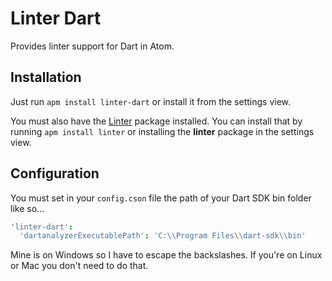 # Linter Dart

Provides linter support for Dart in Atom.

## Installation
Just run `apm install linter-dart` or install it from the settings view.

You must also have the [Linter](https://github.com/AtomLinter/Linter) package installed.
You can install that by running `apm install linter` or installing the **linter** package in the settings view.

## Configuration
You must set in your `config.cson` file the path of your Dart SDK bin folder like so...
```coffeescript
'linter-dart':
  'dartanalyzerExecutablePath': 'C:\\Program Files\\dart-sdk\\bin'
```

Mine is on Windows so I have to escape the backslashes. If you're on Linux or Mac you don't need to do that.
